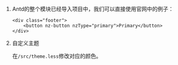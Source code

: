 

1. Antd的整个模块已经导入项目中，我们可以直接使用官网中的例子：

    ```
    <div class="footer">
        <button nz-button nzType="primary">Primary</button>
    </div>
    ```

1. 自定义主题

    在`/src/theme.less`修改对应的颜色。